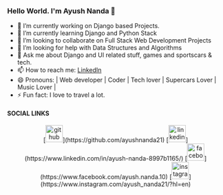 ### Hello World. I'm Ayush Nanda 👋

- 🔭 I’m currently working on Django based Projects.
- 🌱 I’m currently learning Django and Python Stack
- 👯 I’m looking to collaborate on Full Stack Web Development Projects
- 🤔 I’m looking for help with Data Structures and Algorithms
- 💬 Ask me about Django and UI related stuff, games and sportscars & tech.
- 📫 How to reach me: [LinkedIn](https://www.linkedin.com/in/ayush-nanda-8997b1165/) 
- 😄 Pronouns: | Web developer | Coder | Tech lover | Supercars Lover | Music Lover |
- ⚡ Fun fact: I love to travel a lot.

#### SOCIAL LINKS

<p align="center">
[<img src='https://cdn.jsdelivr.net/npm/simple-icons@3.0.1/icons/github.svg' alt='github' height='40'>](https://github.com/ayushnanda21) 
[<img src='https://cdn.jsdelivr.net/npm/simple-icons@3.0.1/icons/linkedin.svg' alt='linkedin' height='40'>](https://www.linkedin.com/in/ayush-nanda-8997b1165/)
[<img src='https://cdn.jsdelivr.net/npm/simple-icons@3.0.1/icons/facebook.svg' alt='facebook' height='40'>](https://www.facebook.com/ayush.nanda.10)
[<img src='https://cdn.jsdelivr.net/npm/simple-icons@3.0.1/icons/instagram.svg' alt='instagram' height='40'>](https://www.instagram.com/ayush_nanda21/?hl=en) 

</p>